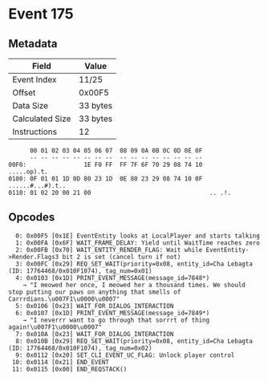 # Event 175

## Metadata

| Field           | Value    |
|-----------------|----------|
| Event Index     | 11/25    |
| Offset          | 0x00F5   |
| Data Size       | 33 bytes |
| Calculated Size | 33 bytes |
| Instructions    | 12       |

```
      00 01 02 03 04 05 06 07  08 09 0A 0B 0C 0D 0E 0F
      -- -- -- -- -- -- -- --  -- -- -- -- -- -- -- --
00F0:                1E F0 FF  FF 7F 6F 70 29 08 74 10       .....op).t.
0100: 0F 01 01 1D 0D 80 23 1D  0E 80 23 29 08 74 10 0F  ......#...#).t..
0110: 01 02 20 00 21 00                                 .. .!.          
```

## Opcodes

```
  0: 0x00F5 [0x1E] EventEntity looks at LocalPlayer and starts talking
  1: 0x00FA [0x6F] WAIT_FRAME_DELAY: Yield until WaitTime reaches zero
  2: 0x00FB [0x70] WAIT_ENTITY_RENDER_FLAG: Wait while EventEntity->Render.Flags3 bit 2 is set (cancel turn if not)
  3: 0x00FC [0x29] REQ_SET_WAIT(priority=0x08, entity_id=Cha Lebagta (ID: 17764468/0x010F1074), tag_num=0x01)
  4: 0x0103 [0x1D] PRINT_EVENT_MESSAGE(message_id=7848*)
    → "I meowed her once, I meowed her a thousand times. We should stop putting our paws on anything that smells of Carrrdians.\u007F1\u0000\u0007"
  5: 0x0106 [0x23] WAIT_FOR_DIALOG_INTERACTION
  6: 0x0107 [0x1D] PRINT_EVENT_MESSAGE(message_id=7849*)
    → "I neverrr want to go through that sorrrt of thing again!\u007F1\u0000\u0007"
  7: 0x010A [0x23] WAIT_FOR_DIALOG_INTERACTION
  8: 0x010B [0x29] REQ_SET_WAIT(priority=0x08, entity_id=Cha Lebagta (ID: 17764468/0x010F1074), tag_num=0x02)
  9: 0x0112 [0x20] SET_CLI_EVENT_UC_FLAG: Unlock player control
 10: 0x0114 [0x21] END_EVENT
 11: 0x0115 [0x00] END_REQSTACK()
```
